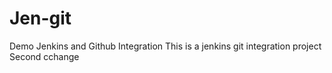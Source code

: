 # Jen-git
Demo Jenkins and Github Integration
This is a jenkins git integration project
Second cchange
